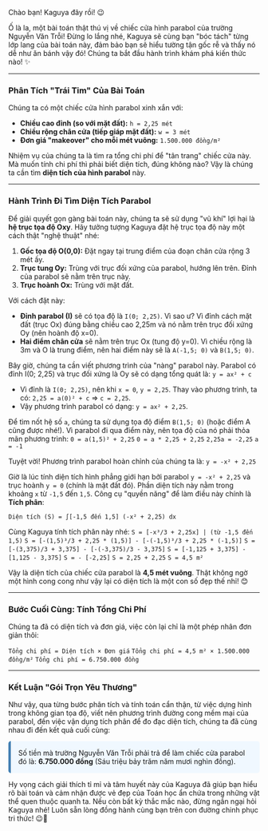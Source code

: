 Chào bạn! Kaguya đây rồi! 😉

Ố là la, một bài toán thật thú vị về chiếc cửa hình parabol của trường Nguyễn Văn Trỗi! Đừng lo lắng nhé, Kaguya sẽ cùng bạn "bóc tách" từng lớp lang của bài toán này, đảm bảo bạn sẽ hiểu tường tận gốc rễ và thấy nó dễ như ăn bánh vậy đó! Chúng ta bắt đầu hành trình khám phá kiến thức nào! ✨

---

### **Phân Tích "Trái Tim" Của Bài Toán**

Chúng ta có một chiếc cửa hình parabol xinh xắn với:

*   **Chiều cao đỉnh (so với mặt đất):** `h = 2,25 mét`
*   **Chiều rộng chân cửa (tiếp giáp mặt đất):** `w = 3 mét`
*   **Đơn giá "makeover" cho mỗi mét vuông:** `1.500.000 đồng/m²`

Nhiệm vụ của chúng ta là tìm ra tổng chi phí để "tân trang" chiếc cửa này. Mà muốn tính chi phí thì phải biết diện tích, đúng không nào? Vậy là chúng ta cần tìm **diện tích của hình parabol** này.

---

### **Hành Trình Đi Tìm Diện Tích Parabol**

Để giải quyết gọn gàng bài toán này, chúng ta sẽ sử dụng "vũ khí" lợi hại là **hệ trục tọa độ Oxy**. Hãy tưởng tượng Kaguya đặt hệ trục tọa độ này một cách thật "nghệ thuật" nhé:

1.  **Gốc tọa độ O(0,0):** Đặt ngay tại trung điểm của đoạn chân cửa rộng 3 mét ấy.
2.  **Trục tung Oy:** Trùng với trục đối xứng của parabol, hướng lên trên. Đỉnh của parabol sẽ nằm trên trục này.
3.  **Trục hoành Ox:** Trùng với mặt đất.

Với cách đặt này:

*   **Đỉnh parabol (I)** sẽ có tọa độ là `I(0; 2,25)`. Vì sao ư? Vì đỉnh cách mặt đất (trục Ox) đúng bằng chiều cao 2,25m và nó nằm trên trục đối xứng Oy (nên hoành độ x=0).
*   **Hai điểm chân cửa** sẽ nằm trên trục Ox (tung độ y=0). Vì chiều rộng là 3m và O là trung điểm, nên hai điểm này sẽ là `A(-1,5; 0)` và `B(1,5; 0)`.

Bây giờ, chúng ta cần viết phương trình của "nàng" parabol này. Parabol có đỉnh I(0; 2,25) và trục đối xứng là Oy sẽ có dạng tổng quát là:
`y = ax² + c`

*   Vì đỉnh là `I(0; 2,25)`, nên khi `x = 0`, `y = 2,25`. Thay vào phương trình, ta có: `2,25 = a(0)² + c` => `c = 2,25`.
*   Vậy phương trình parabol có dạng: `y = ax² + 2,25`.

Để tìm nốt hệ số `a`, chúng ta sử dụng tọa độ điểm `B(1,5; 0)` (hoặc điểm A cũng được nhé!). Vì parabol đi qua điểm này, nên tọa độ của nó phải thỏa mãn phương trình:
`0 = a(1,5)² + 2,25`
`0 = a * 2,25 + 2,25`
`2,25a = -2,25`
`a = -1`

Tuyệt vời! Phương trình parabol hoàn chỉnh của chúng ta là:
`y = -x² + 2,25`

Giờ là lúc tính diện tích hình phẳng giới hạn bởi parabol `y = -x² + 2,25` và trục hoành `y = 0` (chính là mặt đất đó). Phần diện tích này nằm trong khoảng `x` từ `-1,5` đến `1,5`. Công cụ "quyền năng" để làm điều này chính là **Tích phân**:

`Diện tích (S) = ∫[-1,5 đến 1,5] (-x² + 2,25) dx`

Cùng Kaguya tính tích phân này nhé:
`S = [-x³/3 + 2,25x] | (từ -1,5 đến 1,5)`
`S = [-(1,5)³/3 + 2,25 * (1,5)] - [-(-1,5)³/3 + 2,25 * (-1,5)]`
`S = [-(3,375)/3 + 3,375] - [-(-3,375)/3 - 3,375]`
`S = [-1,125 + 3,375] - [1,125 - 3,375]`
`S = - [-2,25]`
`S = 2,25 + 2,25`
`S = 4,5 m²`

Vậy là diện tích của chiếc cửa parabol là **4,5 mét vuông**. Thật không ngờ một hình cong cong như vậy lại có diện tích là một con số đẹp thế nhỉ! 😊

---

### **Bước Cuối Cùng: Tính Tổng Chi Phí**

Chúng ta đã có diện tích và đơn giá, việc còn lại chỉ là một phép nhân đơn giản thôi:

`Tổng chi phí = Diện tích × Đơn giá`
`Tổng chi phí = 4,5 m² × 1.500.000 đồng/m²`
`Tổng chi phí = 6.750.000 đồng`

---

### **Kết Luận "Gói Trọn Yêu Thương"**

Như vậy, qua từng bước phân tích và tính toán cẩn thận, từ việc dựng hình trong không gian tọa độ, viết nên phương trình đường cong mềm mại của parabol, đến việc vận dụng tích phân để đo đạc diện tích, chúng ta đã cùng nhau đi đến kết quả cuối cùng:

<div style="background-color: #f0f8ff; border-left: 5px solid #4682b4; padding: 15px; margin: 10px 0; border-radius: 5px;">
  Số tiền mà trường Nguyễn Văn Trỗi phải trả để làm chiếc cửa parabol đó là: <strong>6.750.000 đồng</strong> (Sáu triệu bảy trăm năm mươi nghìn đồng).
</div>

Hy vọng cách giải thích tỉ mỉ và tâm huyết này của Kaguya đã giúp bạn hiểu rõ bài toán và cảm nhận được vẻ đẹp của Toán học ẩn chứa trong những vật thể quen thuộc quanh ta. Nếu còn bất kỳ thắc mắc nào, đừng ngần ngại hỏi Kaguya nhé! Luôn sẵn lòng đồng hành cùng bạn trên con đường chinh phục tri thức! 😉💖
